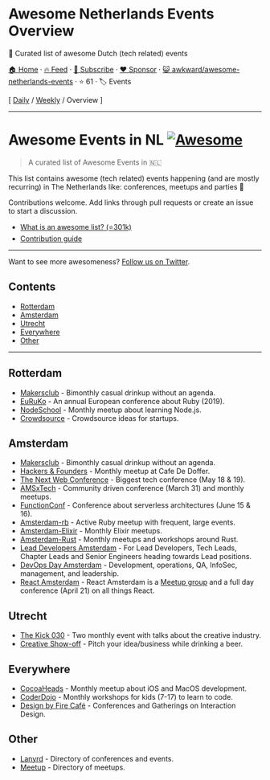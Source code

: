 # Awesome Netherlands Events Overview

🦄  Curated list of awesome Dutch (tech related) events

[🏠 Home](/README.md) · [🔥 Feed](https://www.trackawesomelist.com/awkward/awesome-netherlands-events/rss.xml) · [📮 Subscribe](https://trackawesomelist.us17.list-manage.com/subscribe?u=d2f0117aa829c83a63ec63c2f&id=36a103854c) · [❤️  Sponsor](https://github.com/sponsors/theowenyoung) · [😺 awkward/awesome-netherlands-events](https://github.com/awkward/awesome-netherlands-events) · ⭐ 61 · 🏷️ Events

[ [Daily](/content/awkward/awesome-netherlands-events/README.md) / [Weekly](/content/awkward/awesome-netherlands-events/week/README.md) / Overview ]

---

# Awesome Events in NL [![Awesome](https://cdn.rawgit.com/sindresorhus/awesome/d7305f38d29fed78fa85652e3a63e154dd8e8829/media/badge.svg)](https://github.com/sindresorhus/awesome)

> A curated list of Awesome Events in 🇳🇱

This list contains awesome (tech related) events happening (and are mostly recurring) in The Netherlands like: conferences, meetups and parties 🎉

Contributions welcome. Add links through pull requests or create an issue to start a discussion.

*   [What is an awesome list? (⭐301k)](https://github.com/sindresorhus/awesome)
*   [Contribution guide](https://github.com/awkward/awesome-netherlands-events/blob/master/README.md/contributing.md)

***

Want to see more awesomeness? [Follow us on Twitter](https://twitter.com/madeawkward).

## Contents

*   [Rotterdam](#rotterdam)
*   [Amsterdam](#amsterdam)
*   [Utrecht](#utrecht)
*   [Everywhere](#everywhere)
*   [Other](#other)

***

## Rotterdam

*   [Makersclub](http://makersclubrdam.com/) - Bimonthly casual drinkup without an agenda.
*   [EuRuKo](https://euruko2018.org/) - An annual European conference about Ruby (2019).
*   [NodeSchool](http://www.meetup.com/nodeschool-rotterdam/) - Monthly meetup about learning Node.js.
*   [Crowdsource](http://rdamsenieuwe.nl/thema/crowd-force) - Crowdsource ideas for startups.

## Amsterdam

*   [Makersclub](http://makersclubams.com/) - Bimonthly casual drinkup without an agenda.
*   [Hackers & Founders](https://www.meetup.com/Hackers-and-Founders-Amsterdam-NL/) - Monthly meetup at Cafe De Doffer.
*   [The Next Web Conference](https://thenextweb.com/conference) - Biggest tech conference (May 18 & 19).
*   [AMSxTech](http://amsxtech.com/) - Community driven conference (March 31) and monthly meetups.
*   [FunctionConf](https://functionconf.io/) - Conference about serverless architectures (June 15 & 16).
*   [Amsterdam-rb](https://www.meetup.com/amsterdam-rb/) - Active Ruby meetup with frequent, large events.
*   [Amsterdam-Elixir](https://www.meetup.com/Amsterdam-Elixir) - Monthly Elixir meetups.
*   [Amsterdam-Rust](https://www.meetup.com/Rust-Amsterdam) - Monthly meetups and workshops around Rust.
*   [Lead Developers Amsterdam](https://www.meetup.com/Lead-Developers-Amsterdam) - For Lead Developers, Tech Leads, Chapter Leads and Senior Engineers heading towards Lead positions.
*   [DevOps Day Amsterdam](https://www.devopsdays.org/events/2019-amsterdam/welcome/) - Development, operations, QA, InfoSec, management, and leadership.
*   [React Amsterdam](https://react.amsterdam) - React Amsterdam is a [Meetup group](https://www.meetup.com/React-Amsterdam/) and a full day conference (April 21) on all things React.

## Utrecht

*   [The Kick 030](http://www.thekick030.nl) - Two monthly event with talks about the creative industry.
*   [Creative Show-off](http://creativeshowoff.nl) - Pitch your idea/business while drinking a beer.

## Everywhere

*   [CocoaHeads](https://www.meetup.com/CocoaHeadsNL/) - Monthly meetup about iOS and MacOS development.
*   [CoderDojo](https://coderdojo.nl) - Monthly workshops for kids (7-17) to learn to code.
*   [Design by Fire Café](https://www.designbyfire.nl) - Conferences and Gatherings on Interaction Design.

## Other

*   [Lanyrd](http://lanyrd.com/places/netherlands/) - Directory of conferences and events.
*   [Meetup](https://www.meetup.com/find/?allMeetups=false\&keywords=tech\&radius=100\&userFreeform=netherlands\&gcResults=Netherlands%3ANL%3Anull%3Anull%3Anull%3Anull%3Anull%3A52.132633%3A5.2912659999999505\&change=yes\&sort=member_count) - Directory of meetups.

